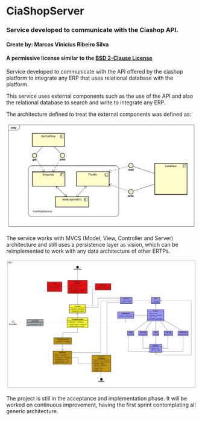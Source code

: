 # CiaShopServer
### Service developed to communicate with the Ciashop API.
#### Create by: Marcos Vinicius Ribeiro Silva
#### A permissive license similar to the [BSD 2-Clause License](https://github.com/marcosvsilva/CiaShopServer/blob/master/LICENSE)

Service developed to communicate with the API offered by the ciashop platform to integrate any ERP that uses relational database with the platform.

This service uses external components such as the use of the API and also the relational database to search and write to integrate any ERP.

The architecture defined to treat the external components was defined as:

![alt text](https://github.com/marcosvsilva/CiaShopServer/blob/master/docs/ComponentDiagram.jpg "ComponentDiagram")

The service works with MVCS (Model, View, Controller and Server) architecture and still uses a persistence layer as vision, which can be reimplemented to work with any data architecture of other ERTPs.

![alt text](https://github.com/marcosvsilva/CiaShopServer/blob/master/docs/ClassDiagram.jpg "ClassDiagram")

The project is still in the acceptance and implementation phase. It will be worked on continuous improvement, having the first sprint contemplating all generic architecture.

